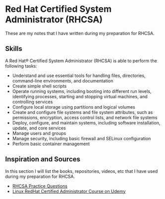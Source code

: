 # Red Hat Certified System Administrator (RHCSA)

These are my notes that I have written during my preparation for RHCSA. 

## Skills

A Red Hat® Certified System Administrator (RHCSA) is able to perform the following tasks:

* Understand and use essential tools for handling files, directories, command-line environments, and documentation
* Create simple shell scripts
* Operate running systems, including booting into different run levels, identifying processes, starting and stopping virtual machines, and controlling services
* Configure local storage using partitions and logical volumes
* Create and configure file systems and file system attributes, such as permissions, encryption, access control lists, and network file systems
* Deploy, configure, and maintain systems, including software installation, update, and core services
* Manage users and groups
* Manage security, including basic firewall and SELinux configuration
* Perform basic container management 

## Inspiration and Sources

In this section I will list the books, repositories, videos, etc that I have used during my preparation for RHCSA. 

* [RHCSA Practice Questions](https://github.com/chlebik/rhcsa-practice-questions/tree/master/questions)
* [Linux RedHat Certified Administrator Course on Udemy](https://axiell.udemy.com/course/unofficial-linux-redhat-certified-system-administrator-rhcsa-8/)

